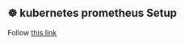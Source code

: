## ☸️ kubernetes prometheus Setup

Follow [this link](https://devopscube.com/setup-prometheus-monitoring-on-kubernetes/)

